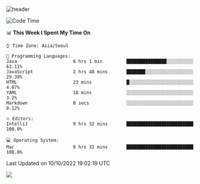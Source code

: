 ![header](https://capsule-render.vercel.app/api?type=Egg&color=timeAuto&height=300&section=header&text=PoPo&fontSize=90&animation=fadeIn)

  <!--START_SECTION:waka-->
![Code Time](http://img.shields.io/badge/Code%20Time-214%20hrs%203%20mins-blue)

📊 **This Week I Spent My Time On** 

```text
⌚︎ Time Zone: Asia/Seoul

💬 Programming Languages: 
Java                     6 hrs 1 min         ███████████████░░░░░░░░░░   63.11% 
JavaScript               2 hrs 48 mins       ███████░░░░░░░░░░░░░░░░░░   29.39% 
HTML                     23 mins             █░░░░░░░░░░░░░░░░░░░░░░░░   4.07% 
YAML                     18 mins             ░░░░░░░░░░░░░░░░░░░░░░░░░   3.2% 
Markdown                 0 secs              ░░░░░░░░░░░░░░░░░░░░░░░░░   0.12%

🔥 Editors: 
IntelliJ                 9 hrs 32 mins       █████████████████████████   100.0%

💻 Operating System: 
Mac                      9 hrs 32 mins       █████████████████████████   100.0%

```


 Last Updated on 10/10/2022 19:02:19 UTC
<!--END_SECTION:waka-->



<img src="https://capsule-render.vercel.app/api?type=Egg&color=timeAuto&height=300&section=footer&text=PoPo&fontSize=90&animation=fadeIn&reversal=true" />
